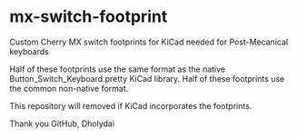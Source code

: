 # mx-switch-footprint
Custom Cherry MX switch footprints for KiCad needed for Post-Mecanical keyboards

Half of these footprints use the same format as the native Button_Switch_Keyboard.pretty KiCad library.
Half of these footprints use the common non-native format.

This repository will removed if KiCad incorporates the footprints.

Thank you GitHub, Dholydai
